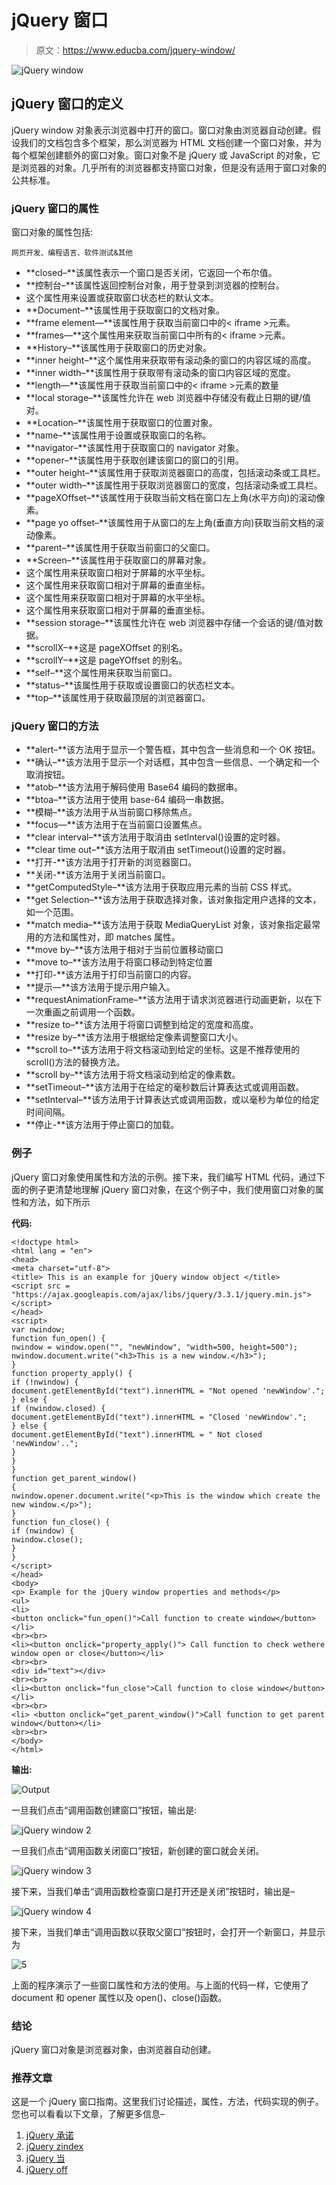 # jQuery 窗口

> 原文：<https://www.educba.com/jquery-window/>

![jQuery window](img/a21e7ba0464882c34786d325432a8750.png "jQuery window")



## jQuery 窗口的定义

jQuery window 对象表示浏览器中打开的窗口。窗口对象由浏览器自动创建。假设我们的文档包含多个框架，那么浏览器为 HTML 文档创建一个窗口对象，并为每个框架创建额外的窗口对象。窗口对象不是 jQuery 或 JavaScript 的对象，它是浏览器的对象。几乎所有的浏览器都支持窗口对象，但是没有适用于窗口对象的公共标准。

### jQuery 窗口的属性

窗口对象的属性包括:

<small>网页开发、编程语言、软件测试&其他</small>

*   **closed–**该属性表示一个窗口是否关闭，它返回一个布尔值。
*   **控制台–**该属性返回控制台对象，用于登录到浏览器的控制台。
*   这个属性用来设置或获取窗口状态栏的默认文本。
*   **Document–**该属性用于获取窗口的文档对象。
*   **frame element—**该属性用于获取当前窗口中的< iframe >元素。
*   **frames—**这个属性用来获取当前窗口中所有的< iframe >元素。
*   **History–**该属性用于获取窗口的历史对象。
*   **inner height–**这个属性用来获取带有滚动条的窗口的内容区域的高度。
*   **inner width–**该属性用于获取带有滚动条的窗口内容区域的宽度。
*   **length—**该属性用于获取当前窗口中的< iframe >元素的数量
*   **local storage–**该属性允许在 web 浏览器中存储没有截止日期的键/值对。
*   **Location–**该属性用于获取窗口的位置对象。
*   **name–**该属性用于设置或获取窗口的名称。
*   **navigator–**该属性用于获取窗口的 navigator 对象。
*   **opener–**该属性用于获取创建该窗口的窗口的引用。
*   **outer height–**该属性用于获取浏览器窗口的高度，包括滚动条或工具栏。
*   **outer width–**该属性用于获取浏览器窗口的宽度，包括滚动条或工具栏。
*   **pageXOffset–**该属性用于获取当前文档在窗口左上角(水平方向)的滚动像素。
*   **page yo offset–**该属性用于从窗口的左上角(垂直方向)获取当前文档的滚动像素。
*   **parent–**该属性用于获取当前窗口的父窗口。
*   **Screen–**该属性用于获取窗口的屏幕对象。
*   这个属性用来获取窗口相对于屏幕的水平坐标。
*   这个属性用来获取窗口相对于屏幕的垂直坐标。
*   这个属性用来获取窗口相对于屏幕的水平坐标。
*   这个属性用来获取窗口相对于屏幕的垂直坐标。
*   **session storage–**该属性允许在 web 浏览器中存储一个会话的键/值对数据。
*   **scrollX–**这是 pageXOffset 的别名。
*   **scrollY–**这是 pageYOffset 的别名。
*   **self–**这个属性用来获取当前窗口。
*   **status–**该属性用于获取或设置窗口的状态栏文本。
*   **top–**该属性用于获取最顶层的浏览器窗口。

### jQuery 窗口的方法

*   **alert–**该方法用于显示一个警告框，其中包含一些消息和一个 OK 按钮。
*   **确认–**该方法用于显示一个对话框，其中包含一些信息、一个确定和一个取消按钮。
*   **atob–**该方法用于解码使用 Base64 编码的数据串。
*   **btoa–**该方法用于使用 base-64 编码一串数据。
*   **模糊–**该方法用于从当前窗口移除焦点。
*   **focus—**该方法用于在当前窗口设置焦点。
*   **clear interval–**该方法用于取消由 setInterval()设置的定时器。
*   **clear time out–**该方法用于取消由 setTimeout()设置的定时器。
*   **打开-**该方法用于打开新的浏览器窗口。
*   **关闭-**该方法用于关闭当前窗口。
*   **getComputedStyle–**该方法用于获取应用元素的当前 CSS 样式。
*   **get Selection–**该方法用于获取选择对象，该对象指定用户选择的文本，如一个范围。
*   **match media–**该方法用于获取 MediaQueryList 对象，该对象指定最常用的方法和属性对，即 matches 属性。
*   **move by–**该方法用于相对于当前位置移动窗口
*   **move to–**该方法用于将窗口移动到特定位置
*   **打印-**该方法用于打印当前窗口的内容。
*   **提示—**该方法用于提示用户输入。
*   **requestAnimationFrame–**该方法用于请求浏览器进行动画更新，以在下一次重画之前调用一个函数。
*   **resize to–**该方法用于将窗口调整到给定的宽度和高度。
*   **resize by–**该方法用于根据给定像素调整窗口大小。
*   **scroll to–**该方法用于将文档滚动到给定的坐标。这是不推荐使用的 scroll()方法的替换方法。
*   **scroll by–**该方法用于将文档滚动到给定的像素数。
*   **setTimeout–**该方法用于在给定的毫秒数后计算表达式或调用函数。
*   **setInterval–**该方法用于计算表达式或调用函数，或以毫秒为单位的给定时间间隔。
*   **停止-**该方法用于停止窗口的加载。

### 例子

jQuery 窗口对象使用属性和方法的示例。接下来，我们编写 HTML 代码，通过下面的例子更清楚地理解 jQuery 窗口对象，在这个例子中，我们使用窗口对象的属性和方法，如下所示

**代码:**

```
<!doctype html>
<html lang = "en">
<head>
<meta charset="utf-8">
<title> This is an example for jQuery window object </title>
<script src = "https://ajax.googleapis.com/ajax/libs/jquery/3.3.1/jquery.min.js">
</script>
</head>
<script>
var nwindow;
function fun_open() {
nwindow = window.open("", "newWindow", "width=500, height=500");
nwindow.document.write("<h3>This is a new window.</h3>");
}
function property_apply() {
if (!nwindow) {
document.getElementById("text").innerHTML = "Not opened 'newWindow'.";
} else {
if (nwindow.closed) {
document.getElementById("text").innerHTML = "Closed 'newWindow'.";
} else {
document.getElementById("text").innerHTML = " Not closed 'newWindow'..";
}
}
}
function get_parent_window()
{
nwindow.opener.document.write("<p>This is the window which create the new window.</p>");
}
function fun_close() {
if (nwindow) {
nwindow.close();
}
}
</script>
</head>
<body>
<p> Example for the jQuery window properties and methods</p>
<ul>
<li>
<button onclick="fun_open()">Call function to create window</button></li>
<br><br>
<li><button onclick="property_apply()"> Call function to check wethere window open or close</button></li>
<br><br>
<div id="text"></div>
<br><br>
<li><button onclick="fun_close">Call function to close window</button></li>
<br><br>
<li> <button onclick="get_parent_window()">Call function to get parent window</button></li>
<br><br>
</body>
</html>
```

**输出:**

![Output](img/2d42aae1b66176351652ec9021d5b9b8.png "Output")



一旦我们点击“调用函数创建窗口”按钮，输出是:

![jQuery window 2](img/607c606c431f1addfb25922c7022920f.png)



一旦我们点击“调用函数关闭窗口”按钮，新创建的窗口就会关闭。

![jQuery window 3](img/316e86aad7437155ca19643c68fc1348.png)



接下来，当我们单击“调用函数检查窗口是打开还是关闭”按钮时，输出是–

![jQuery window 4](img/d5ba6ee8dd741e03d4ad95ed717b02ec.png "jQuery window 4")



接下来，当我们单击“调用函数以获取父窗口”按钮时，会打开一个新窗口，并显示为

![5](img/bdd0ffc85f6eb2fc088b20989621bad0.png)



上面的程序演示了一些窗口属性和方法的使用。与上面的代码一样，它使用了 document 和 opener 属性以及 open()、close()函数。

### 结论

jQuery 窗口对象是浏览器对象，由浏览器自动创建。

### 推荐文章

这是一个 jQuery 窗口指南。这里我们讨论描述，属性，方法，代码实现的例子。您也可以看看以下文章，了解更多信息–

1.  [jQuery 承诺](https://www.educba.com/jquery-promise/)
2.  [jQuery zindex](https://www.educba.com/jquery-zindex/)
3.  [jQuery 当](https://www.educba.com/jquery-when/)
4.  [jQuery off](https://www.educba.com/jquery-off/)





